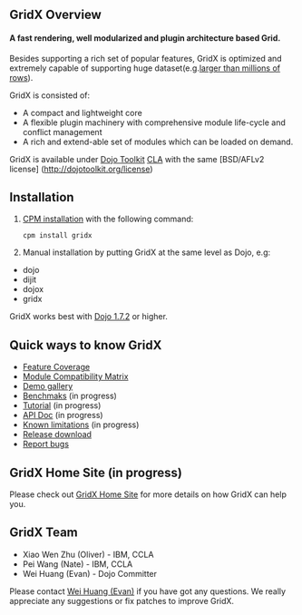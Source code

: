 ## GridX Overview

#### **A fast rendering, well modularized and plugin architecture based Grid.**

Besides supporting a rich set of popular features, GridX is optimized and extremely capable of supporting huge dataset(e.g.[larger than millions of rows](http://oria.github.com/gridx/gridx/tests/test_grid_huge_data.html)).

GridX is consisted of:

* A compact and lightweight core
* A flexible plugin machinery with comprehensive module life-cycle and conflict management
* A rich and extend-able set of modules which can be loaded on demand.

GridX is available under [Dojo Toolkit](http://dojotoolkit.org/) [CLA](http://dojofoundation.org/about/cla) with the same [BSD/AFLv2 license] (http://dojotoolkit.org/license)

## Installation

1.  [CPM installation](https://github.com/kriszyp/cpm) with the following command:

    ``cpm install gridx``

2.  Manual installation by putting GridX at the same level as Dojo, e.g:
 * dojo 
 * dijit
 * dojox
 * gridx

GridX works best with [Dojo 1.7.2](http://download.dojotoolkit.org/release-1.7.2/) or higher.


## Quick ways to know GridX

* [Feature Coverage](https://docs.google.com/spreadsheet/pub?key=0AgR1KOpszcsZdF9ZbW5hWFdYUFAzdjdhZi1xcGMwUVE&gid=1)
* [Module Compatibility Matrix](https://docs.google.com/spreadsheet/pub?key=0AgR1KOpszcsZdF9ZbW5hWFdYUFAzdjdhZi1xcGMwUVE&gid=0)
* [Demo gallery](http://oria.github.com/gridx/gridx/gallery/gallery.html)
* [Benchmaks]() (in progress)
* [Tutorial](https://github.com/oria/gridx/wiki/Introduction-to-Gridx) (in progress)
* [API Doc](http://oria.github.com/gridx/doc/gridx.html) (in progress)
* [Known limitations]() (in progress)
* [Release download](https://github.com/oria/gridx/zipball/master)
* [Report bugs](https://github.com/oria/gridx/issues/new)


## GridX Home Site (in progress)
Please check out [GridX Home Site]() for more details on how GridX can help you.


## GridX Team
* Xiao Wen Zhu (Oliver) - IBM, CCLA
* Pei Wang (Nate) - IBM, CCLA
* Wei Huang (Evan) -  Dojo Committer

Please contact [Wei Huang (Evan)](mailto:evanhuangwei@gmail.com) if you have got any questions. We really appreciate any suggestions or fix patches to improve GridX.
